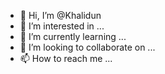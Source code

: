 - 👋 Hi, I’m @Khalidun
- 👀 I’m interested in ...
- 🌱 I’m currently learning ...
- 💞️ I’m looking to collaborate on ...
- 📫 How to reach me ...

<!---
Khalidun/Khalidun is a ✨ special ✨ repository because its `README.md` (this file) appears on your GitHub profile.
You can click the Preview link to take a look at your changes.
--->
